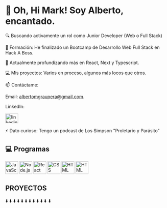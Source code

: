 <h1 aling="center">👋 Oh, Hi Mark! Soy Alberto, encantado. </h1>

🔍 Buscando activamente un rol como Junior Developer (Web o Full Stack)

🏫 Formación: He finalizado un Bootcamp de Desarrollo Web Full Stack en Hack A Boss.

🌱 Actualmente profundizando más en React, Next y Typescript.

💻 Mis proyectos: Varios en proceso, algunos más locos que otros. 

📫 Contáctame:

Email: albertomgraupera@gmail.com.

LinkedIn:

<a href="https://www.linkedin.com/in/alberto-martinez-de-la-casa-graupera/" target="_blank">
  <img align="center" src="https://raw.githubusercontent.com/rahuldkjain/github-profile-readme-generator/master/src/images/icons/Social/linked-in-alt.svg" alt="linkedin-beto" height="30" width="40" />
</a>

⚡ Dato curioso: Tengo un podcast de Los Simpson "Proletario y Parásito"

## 💻 Programas
<p aling="center" >
  
<img src="https://github.com/user-attachments/assets/b7a2081f-b9ec-446d-b601-6a89932443ae" width="40" height="40" alt="JavaScript" />
<img src="https://github.com/user-attachments/assets/ad8ee40e-d4ce-4266-818b-ecbbea4f6777" width="40" height="40" alt="Node.js" />
<img src="https://upload.wikimedia.org/wikipedia/commons/a/a7/React-icon.svg" width="40" height="auto" alt="React" />
<img src="https://upload.wikimedia.org/wikipedia/commons/thumb/d/d5/CSS3_logo_and_wordmark.svg/1815px-CSS3_logo_and_wordmark.svg.png" width="40" height="40" alt="CSS" />
<img src="https://upload.wikimedia.org/wikipedia/commons/thumb/6/61/HTML5_logo_and_wordmark.svg/2560px-HTML5_logo_and_wordmark.svg.png" width="40" height="40" alt="HTML" />
<img src="https://w7.pngwing.com/pngs/170/924/png-transparent-microsoft-sql-server-microsoft-azure-sql-database-microsoft-text-logo-microsoft-azure-thumbnail.png" width="40" height="40" alt="HTML" />
</p>

## PROYECTOS
⬇️ ⬇️ ⬇️ ⬇️ ⬇️ ⬇️ ⬇️ ⬇️ ⬇️ ⬇️ ⬇️ ⬇
